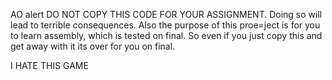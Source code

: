 AO alert
DO NOT COPY THIS CODE FOR YOUR ASSIGNMENT. Doing so will lead to terrible consequences.
Also the purpose of this proe=ject is for you to learn assembly, which is tested on final. So even if you just copy this and get away with it its over for you on final.

I HATE THIS GAME
